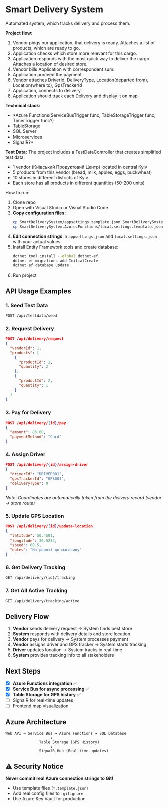 # Smart Delivery System

Automated system, which tracks delivery and process them.

**Project flow:**
1) Vendor pings our application, that delivery is ready.
Attaches a list of products, which are ready to go.
2) Application checks which store more relevant for this cargo.
3) Application responds with the most quick way to deliver the cargo.
Attaches a location of desired store.
4) Vendor bills Application with correspondent sum.
5) Application proceed the payment.
6) Vendor attaches DriverId, DeliveryType, Location(departed from), Location(where to), GpsTrackerId
7) Application, connects to delivery.
8) Application should track each Delivery and display it on map

**Technical stack:**
- *Azure Functions(ServiceBusTrigger func, TableStorageTrigger func, TimerTrigger func?)
- TableStorage
- SQL Server
- Microservices
- SignalR?*

**Test Data:**
The project includes a TestDataController that creates simplified test data:
- 1 vendor (Київський Продуктовий Центр) located in central Kyiv
- 5 products from this vendor (bread, milk, apples, eggs, buckwheat)
- 10 stores in different districts of Kyiv
- Each store has all products in different quantities (50-200 units)

How to run:
1. Clone repo
2. Open with Visual Studio or Visual Studio Code
3. **Copy configuration files:**
   ```bash
   cp SmartDeliverySystem/appsettings.template.json SmartDeliverySystem/appsettings.json
   cp SmartDeliverySystem.Azure.Functions/local.settings.template.json SmartDeliverySystem.Azure.Functions/local.settings.json
   ```
4. **Edit connection strings** in `appsettings.json` and `local.settings.json` with your actual values
5. Install Entity Framework tools and create database:
   ```bash
   dotnet tool install --global dotnet-ef
   dotnet ef migrations add InitialCreate
   dotnet ef database update
   ```
6. Run project

## API Usage Examples

### 1. Seed Test Data
```bash
POST /api/testdata/seed
```

### 2. Request Delivery
```json
POST /api/delivery/request
{
  "vendorId": 1,
  "products": [
    {
      "productId": 1,
      "quantity": 2
    },
    {
      "productId": 2,
      "quantity": 1
    }
  ]
}
```

### 3. Pay for Delivery
```json
POST /api/delivery/{id}/pay
{
  "amount": 83.00,
  "paymentMethod": "Card"
}
```

### 4. Assign Driver
```json
POST /api/delivery/{id}/assign-driver
{
  "driverId": "DRIVER001",
  "gpsTrackerId": "GPS001",
  "deliveryType": 0
}
```
*Note: Coordinates are automatically taken from the delivery record (vendor → store route)*

### 5. Update GPS Location
```json
POST /api/delivery/{id}/update-location
{
  "latitude": 50.4501,
  "longitude": 30.5234,
  "speed": 60.5,
  "notes": "На дорозі до магазину"
}
```

### 6. Get Delivery Tracking
```bash
GET /api/delivery/{id}/tracking
```

### 7. Get All Active Tracking
```bash
GET /api/delivery/tracking/active
```

## Delivery Flow

1. **Vendor** sends delivery request → System finds best store
2. **System** responds with delivery details and store location
3. **Vendor** pays for delivery → System processes payment
4. **Vendor** assigns driver and GPS tracker → System starts tracking
5. **Driver** updates location → System tracks in real-time
6. **System** provides tracking info to all stakeholders

## Next Steps

- [x] **Azure Functions integration** ✅
- [x] **Service Bus for async processing** ✅  
- [x] **Table Storage for GPS history** ✅
- [ ] SignalR for real-time updates
- [ ] Frontend map visualization

## Azure Architecture

```
Web API → Service Bus → Azure Functions → SQL Database
                    ↓
               Table Storage (GPS History)
                    ↓
               SignalR Hub (Real-time updates)
```

## ⚠️ Security Notice

**Never commit real Azure connection strings to Git!**
- Use template files (`*.template.json`) 
- Add real config files to `.gitignore`
- Use Azure Key Vault for production
